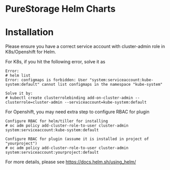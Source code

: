 # PureStorage Helm Charts

# Installation

Please ensure you have a correct service account with cluster-admin role in K8s/Openshift for Helm. 

For K8s, if you hit the following error, solve it as
```
Error:
# helm list
Error: configmaps is forbidden: User "system:serviceaccount:kube-system:default" cannot list configmaps in the namespace "kube-system"

Solve it by:
# kubectl create clusterrolebinding add-on-cluster-admin --clusterrole=cluster-admin --serviceaccount=kube-system:default
```

For Openshift, you may need extra step to configure RBAC for plugin
```
Configure RBAC for helm/tiller for installing
# oc adm policy add-cluster-role-to-user cluster-admin system:serviceaccount:kube-system:default

Configure RBAC for plugin (assume it is installed in project of "yourproject")
# oc adm policy add-cluster-role-to-user cluster-admin system:serviceaccount:yourproject:default
```

For more details, please see https://docs.helm.sh/using_helm/